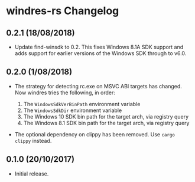 # windres-rs Changelog

## 0.2.1 (18/08/2018)

* Update find-winsdk to 0.2. This fixes Windows 8.1A SDK support and adds support for earlier
  versions of the Windows SDK through to v6.0.

## 0.2.0 (1/08/2018)

* The strategy for detecting rc.exe on MSVC ABI targets has changed. Now windres tries the
  following, in order:

  1. The `WindowsSdkVerBinPath` environment variable
  2. The `WindowsSdkDir` environment variable
  3. The Windows 10 SDK bin path for the target arch, via registry query
  4. The Windows 8.1 SDK bin path for the target arch, via registry query

* The optional dependency on clippy has been removed. Use `cargo clippy` instead.

## 0.1.0 (20/10/2017)

* Initial release.
